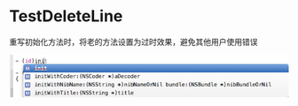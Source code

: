 TestDeleteLine
==============

重写初始化方法时，将老的方法设置为过时效果，避免其他用户使用错误

![example](https://github.com/junwangInChina/TestDeleteLine/raw/master/Resource/Images/example.png)
